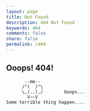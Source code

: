 ```yaml
---
layout: page
title: Not Found
description: 404 Not Found
keywords: 404
comments: false
share: false
permalink: /404
---
```


## Ooops! 404! 


```
       --mm--
      /^(  )^\
      \,(..),/        Ooops...
        V~~V                     
Some terrible thing happen....
```